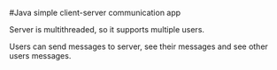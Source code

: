 #Java simple client-server communication app

Server is multithreaded, so it supports multiple users.

Users can send messages to server, see their messages and see other users messages.